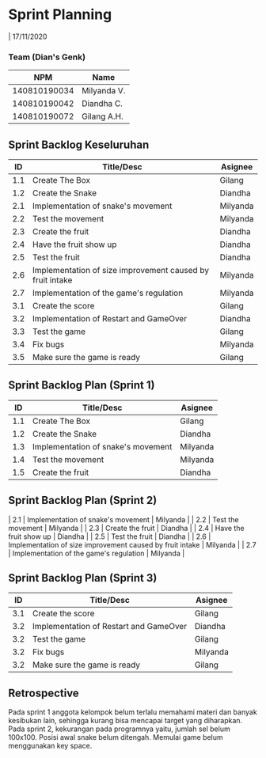 # Sprint Planning 
| 17/11/2020

### Team (Dian's Genk)
| NPM           | Name        |
| ------------- |-------------|
| 140810190034  | Milyanda V. |
| 140810190042  | Diandha C.  |
| 140810190072  | Gilang A.H. |

## Sprint Backlog Keseluruhan 
| ID    |                         Title/Desc                           | Asignee  | 
| ----- | ------------------------------------------------------------ | -------- | 
|  1.1  | Create The Box                                               | Gilang   | 
|  1.2  | Create the Snake                                             | Diandha  | 
|  2.1  | Implementation of snake's movement                           | Milyanda | 
|  2.2  | Test the movement                                            | Milyanda | 
|  2.3  | Create the fruit                                             | Diandha  | 
|  2.4  | Have the fruit show up                                       |   Diandha     | 
|  2.5  | Test the fruit                                               |   Diandha        | 
|  2.6  | Implementation of size improvement caused by fruit intake    |  Milyanda         | 
|  2.7  | Implementation of the game's regulation                      |    Milyanda       | 
| 3.1   | Create the score                                             |   Gilang       | 
| 3.2   | Implementation of Restart and GameOver                       |    Diandha         | 
| 3.3   | Test the game                                                |   Gilang       |
| 3.4   | Fix bugs                                                     |     Milyanda        | 
| 3.5   | Make sure the game is ready                                  |  Gilang        | 

## Sprint Backlog Plan (Sprint 1)
| ID    |                         Title/Desc                           | Asignee  | 
| ----- | ------------------------------------------------------------ | -------- | 
|  1.1  | Create The Box                                               | Gilang   | 
|  1.2  | Create the Snake                                             | Diandha  | 
|  1.3  | Implementation of snake's movement                           | Milyanda | 
|  1.4  | Test the movement                                            | Milyanda | 
|  1.5  | Create the fruit                                             | Diandha  | 

## Sprint Backlog Plan (Sprint 2)
|  2.1  | Implementation of snake's movement                           | Milyanda | 
|  2.2  | Test the movement                                            | Milyanda | 
|  2.3  | Create the fruit                                             | Diandha  | 
|  2.4  | Have the fruit show up                                       |   Diandha     | 
|  2.5  | Test the fruit                                               |   Diandha        | 
|  2.6  | Implementation of size improvement caused by fruit intake    |  Milyanda         | 
|  2.7  | Implementation of the game's regulation                      |    Milyanda       | 

## Sprint Backlog Plan (Sprint 3)
| ID  | Title/Desc | Asignee | 
| --- | ---------- | ------- | 
| 3.1 | Create the score | Gilang | 
| 3.2 | Implementation of Restart and GameOver | Diandha | 
| 3.2 | Test the game | Gilang | 
| 3.2 | Fix bugs | Milyanda |
| 3.2 | Make sure the game is ready | Gilang |

## Retrospective 

Pada sprint 1 anggota kelompok belum terlalu memahami materi dan banyak kesibukan lain, sehingga kurang bisa mencapai target yang diharapkan. 
Pada sprint 2, kekurangan pada programnya yaitu, jumlah sel belum 100x100. Posisi awal snake belum ditengah. Memulai game belum menggunakan key space.
